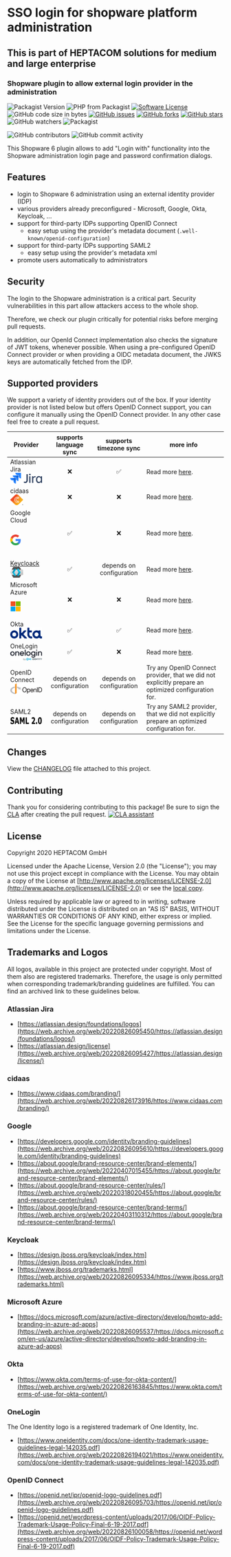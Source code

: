 # SSO login for shopware platform administration
## This is part of HEPTACOM solutions for medium and large enterprise
### Shopware plugin to allow external login provider in the administration

![Packagist Version](https://img.shields.io/packagist/v/heptacom/shopware-platform-admin-open-auth?style=flat-square)
![PHP from Packagist](https://img.shields.io/packagist/php-v/heptacom/shopware-platform-admin-open-auth?style=flat-square)
[![Software License](https://img.shields.io/packagist/l/heptacom/shopware-platform-admin-open-auth?style=flat-square)](./LICENSE.md)
![GitHub code size in bytes](https://img.shields.io/github/languages/code-size/heptacom/HeptacomShopwarePlatformAdminOpenAuth?style=flat-square)
[![GitHub issues](https://img.shields.io/github/issues/HEPTACOM/HeptacomShopwarePlatformAdminOpenAuth?style=flat-square)](https://github.com/HEPTACOM/HeptacomShopwarePlatformAdminOpenAuth/issues)
[![GitHub forks](https://img.shields.io/github/forks/HEPTACOM/HeptacomShopwarePlatformAdminOpenAuth?style=flat-square)](https://github.com/HEPTACOM/HeptacomShopwarePlatformAdminOpenAuth/network)
[![GitHub stars](https://img.shields.io/github/stars/HEPTACOM/HeptacomShopwarePlatformAdminOpenAuth?style=flat-square)](https://github.com/HEPTACOM/HeptacomShopwarePlatformAdminOpenAuth/stargazers)
![GitHub watchers](https://img.shields.io/github/watchers/heptacom/HeptacomShopwarePlatformAdminOpenAuth?style=flat-square)
![Packagist](https://img.shields.io/packagist/dt/heptacom/shopware-platform-admin-open-auth?style=flat-square)

![GitHub contributors](https://img.shields.io/github/contributors/heptacom/HeptacomShopwarePlatformAdminOpenAuth?style=flat-square)
![GitHub commit activity](https://img.shields.io/github/commit-activity/y/heptacom/HeptacomShopwarePlatformAdminOpenAuth?style=flat-square)

This Shopware 6 plugin allows to add "Login with" functionality into the Shopware administration login page and password confirmation dialogs.

## Features

* login to Shopware 6 administration using an external identity provider (IDP)
* various providers already preconfigured - Microsoft, Google, Okta, Keycloak, ...
* support for third-party IDPs supporting OpenID Connect
  * easy setup using the provider's metadata document (`.well-known/openid-configuration`)
* support for third-party IDPs supporting SAML2
  * easy setup using the provider's metadata xml
* promote users automatically to administrators

## Security

The login to the Shopware administration is a critical part.
Security vulnerabilities in this part allow attackers access to the whole shop.

Therefore, we check our plugin critically for potential risks before merging pull requests.

In addition, our OpenId Connect implementation also checks the signature of JWT tokens, whenever possible.
When using a pre-configured OpenID Connect provider or when providing a OIDC metadata document,
the JWKS keys are automatically fetched from the IDP.

## Supported providers

We support a variety of identity providers out of the box.
If your identity provider is not listed below but offers OpenID Connect support, you can configure it manually using the OpenID Connect provider.
In any other case feel free to create a pull request.

| Provider                                                                                                                                                    |  supports language sync  |  supports timezone sync  | more info                                                                                                                      |
|-------------------------------------------------------------------------------------------------------------------------------------------------------------|:------------------------:|:------------------------:|--------------------------------------------------------------------------------------------------------------------------------|
| Atlassian Jira<br><img alt="Atlassian Jira" height="25" src="./src/Resources/app/administration/static/logo/jira_logo.svg"/>                                |            ❌             |            ✅             | Read more [here](https://developer.atlassian.com/cloud/jira/platform/oauth-2-3lo-apps/#enabling-oauth-2-0--3lo-).              |
| cidaas<br><img alt="cidaas" height="25" src="./src/Resources/app/administration/static/logo/cidaas_logo.svg"/>                                              |            ❌             |            ❌             | Read more [here](https://docs.cidaas.com/create-application/createapplication.html).                                           |
| Google Cloud<br><img alt="Google Cloud" height="25" style="margin: 25px 0;" src="./src/Resources/app/administration/static/logo/google_logo.svg"/>          |            ✅             |            ❌             | Read more [here](https://developers.google.com/identity/protocols/oauth2/openid-connect).                                      |
| [Keycloack](https://www.keycloak.org/)<br><img alt="Keycloak" height="25" src="./src/Resources/app/administration/static/logo/keycloak_logo.svg"/>          |            ✅             | depends on configuration | Read more [here](https://blogs.sap.com/2021/08/23/keyclock-as-an-openid-connect-oidc-provider./).                              |
| Microsoft Azure<br><img alt="Microsoft Azure" height="25" style="margin: 12px 0;" src="./src/Resources/app/administration/static/logo/microsoft_logo.svg"/> |            ❌             |            ❌             | Read more [here](https://docs.microsoft.com/en-US/azure/active-directory/develop/quickstart-register-app).                     |
| Okta<br><img alt="Okta" height="25" src="./src/Resources/app/administration/static/logo/okta_logo.png"/>                                                    |            ✅             |            ✅             | Read more [here](https://help.okta.com/en-us/Content/Topics/Apps/Apps_App_Integration_Wizard_OIDC.htm).                        |
| OneLogin<br><img alt="OneLogin" height="25" src="./src/Resources/app/administration/static/logo/onelogin_logo.svg"/>                                        |            ✅             |            ❌             | Read more [here](https://developers.onelogin.com/blog/how-to-use-openid-connect-authentication-with-dotnet-core#heading-menu). |
| OpenID Connect<br><img alt="OpenID Connect" height="25" src="./src/Resources/app/administration/static/logo/openid_logo.svg"/>                              | depends on configuration | depends on configuration | Try any OpenID Connect provider, that we did not explicitly prepare an optimized configuration for.                            |
| SAML2<br><img alt="SAML2" height="25" src="./src/Resources/public/static/logo/saml2_logo.svg"/>                                                             | depends on configuration | depends on configuration | Try any SAML2 provider, that we did not explicitly prepare an optimized configuration for.                                     |

## Changes

View the [CHANGELOG](./CHANGELOG.md) file attached to this project.

## Contributing

Thank you for considering contributing to this package! Be sure to sign the [CLA](CLA.md) after creating the pull request. [![CLA assistant](https://cla-assistant.io/readme/badge/HEPTACOM/HeptacomShopwarePlatformAdminOpenAuth)](https://cla-assistant.io/HEPTACOM/HeptacomShopwarePlatformAdminOpenAuth)

## License

Copyright 2020 HEPTACOM GmbH

Licensed under the Apache License, Version 2.0 (the "License"); you may not use this project except in compliance with the License.
You may obtain a copy of the License at [http://www.apache.org/licenses/LICENSE-2.0](http://www.apache.org/licenses/LICENSE-2.0) or see the [local copy](./LICENSE.md).

Unless required by applicable law or agreed to in writing, software distributed under the License is distributed on an "AS IS" BASIS, WITHOUT WARRANTIES OR CONDITIONS OF ANY KIND, either express or implied.
See the License for the specific language governing permissions and limitations under the License.

## Trademarks and Logos

All logos, available in this project are protected under copyright.
Most of them also are registered trademarks.
Therefore, the usage is only permitted when corresponding trademark/branding guidelines are fulfilled.
You can find an archived link to these guidelines below.

### Atlassian Jira

* [https://atlassian.design/foundations/logos](https://web.archive.org/web/20220826095450/https://atlassian.design/foundations/logos/)
* [https://atlassian.design/license](https://web.archive.org/web/20220826095427/https://atlassian.design/license/)

### cidaas

* [https://www.cidaas.com/branding/](https://web.archive.org/web/20220826173916/https://www.cidaas.com/branding/)

### Google

* [https://developers.google.com/identity/branding-guidelines](https://web.archive.org/web/20220826095610/https://developers.google.com/identity/branding-guidelines)
* [https://about.google/brand-resource-center/brand-elements/](https://web.archive.org/web/20220407015455/https://about.google/brand-resource-center/brand-elements/)
* [https://about.google/brand-resource-center/rules/](https://web.archive.org/web/20220318020455/https://about.google/brand-resource-center/rules/)
* [https://about.google/brand-resource-center/brand-terms/](https://web.archive.org/web/20220403110312/https://about.google/brand-resource-center/brand-terms/)

### Keycloak

* [https://design.jboss.org/keycloak/index.htm](https://design.jboss.org/keycloak/index.htm)
* [https://www.jboss.org/trademarks.html](https://web.archive.org/web/20220826095334/https://www.jboss.org/trademarks.html)

### Microsoft Azure

* [https://docs.microsoft.com/azure/active-directory/develop/howto-add-branding-in-azure-ad-apps](https://web.archive.org/web/20220826095537/https://docs.microsoft.com/en-us/azure/active-directory/develop/howto-add-branding-in-azure-ad-apps)

### Okta

* [https://www.okta.com/terms-of-use-for-okta-content/](https://web.archive.org/web/20220826163845/https://www.okta.com/terms-of-use-for-okta-content/)

### OneLogin

The One Identity logo is a registered trademark of One Identity, Inc.

* [https://www.oneidentity.com/docs/one-identity-trademark-usage-guidelines-legal-142035.pdf](https://web.archive.org/web/20220826194021/https://www.oneidentity.com/docs/one-identity-trademark-usage-guidelines-legal-142035.pdf)

### OpenID Connect

* [https://openid.net/ipr/openid-logo-guidelines.pdf](https://web.archive.org/web/20220826095703/https://openid.net/ipr/openid-logo-guidelines.pdf)
* [https://openid.net/wordpress-content/uploads/2017/06/OIDF-Policy-Trademark-Usage-Policy-Final-6-19-2017.pdf](https://web.archive.org/web/20220826100058/https://openid.net/wordpress-content/uploads/2017/06/OIDF-Policy-Trademark-Usage-Policy-Final-6-19-2017.pdf)
